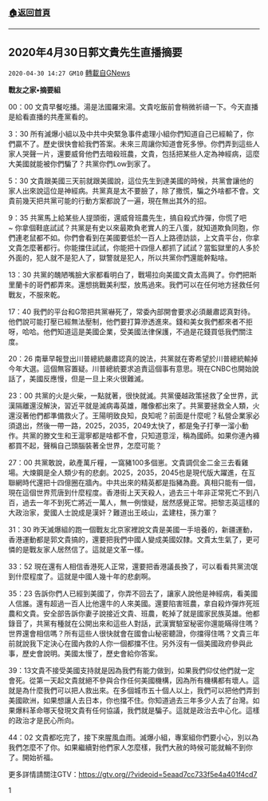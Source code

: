 ###  [:house:返回首頁](https://github.com/ourhimalayas/txt)
---

## 2020年4月30日郭文貴先生直播摘要
`2020-04-30 14:27 GM10` [轉載自GNews](https://gnews.org/zh-hant/190253/)

**戰友之家•摘要組**

00：00 文貴早餐吃播。湯是法國羅宋湯。文貴吃飯前會稍微祈禱一下。今天直播是給看直播的共產黨看的。

3：30 所有滅爆小組以及中共中央緊急事件處理小組你們知道自己已經輸了，你們贏不了。歷史很快會給我們答案。未來三周讓你知道會死多慘。你們弄到這些人家人哭聲一片，還要威脅他們去暗殺班農，文貴，包括把某些人定為神經病，這麼大美國就能被你們騙了？共黨你們Low到家了。

5：30 文貴跟美國三天前就跟美國說，這位先生到達美國的時候，共黨會讓他的家人出來說這位是神經病。共黨真是太不要臉了，除了撒慌，騙之外啥都不會。文貴前幾天把共黨可能的行動方案都說了一遍，現在無出其外的招。

9：35 共黨馬上給某些人提頭銜，還威脅班農先生，搞自殺式炸彈，你慌了吧~ 你拿個鞋底試試？共黨是有史以來最欺負老實人的王八蛋，就知道欺負同胞，你們連老鼠都不如。你們會看到在美國要低於一百人上路德訪談，上文貴平台，你拿文貴怎麼著都行。你能擋住試試，你能把十四億人都抓了試試？當監獄里的人多於外面的，犯人就不是犯人了，獄警就是犯人，所以共黨你們還能幹點啥。

13：30 共黨的醜陋嘴臉大家都看明白了，戰場拉向美國文貴太高興了。你們把斯里蘭卡的哥們都弄來。還想挑戰美利堅，放馬過來。我們可以在任何地方拯救任何戰友，不服來乾。

17：40 我們的平台和G幣把共黨嚇死了，常委內部開會要求必須嚴肅認真對待。他們說可能打壓已經無法壓制，他們要打算滲透進來。錢和美女我們都來者不拒呀，哈哈。他們知道這是美國企業，受美國法律保護，不過是花錢買低我們關注度。

20：26 南華早報登出川普總統嚴肅認真的說法，共黨就在寄希望於川普總統輸掉今年大選。這個無容置疑。川普總統要求追責這個事有意思。現在CNBC也開始說話了，美國反應慢，但是一旦上來火很難滅。

23：00 共黨的火是火柴，一點就著，很快就滅。共黨優越政策拯救了全世界，武漢隔離還沒解決，習近平就是滅病毒英雄，雕像都出來了。共黨要拯救全人類，火還沒著他們都準備救火了。王陽明致良知，良知呢？前面是什麼呢？私營企業家必須退出，然後一帶一路，2025，2035，2049太快了，都是兔子打拳一溜小動作。共黨的滕文生和王滬寧都是啥都不會，只知道意淫，稱為國師。如果你連內褲都買不起，聲稱自己頭腦裝著全世界，怎麼可能？

27：00 共黨敢說，畝產萬斤糧，一窩豬100多個崽。文貴調侃金二金三去看雞場。大煉鋼是全人類少有的悲劇。2025，2035，2045也是現代版大躍進，在互聯網時代還把十四億圈在牆內。中共出來的精英都是指豬為鹿。真相只能有一個，現在這個世界荒唐到什麼程度。香港街上天天殺人，過去三十年非正常死亡不到八百，過去一年不到死亡將近一萬人，無一例懷疑，居然感覺正常。把黎志英這樣的大政治家，愛國人士說成是漢奸？難道出王岐山，孟建柱，孫力軍？

31：30 昨天滅爆組的跑一個戰友北京家裡說文貴是美國一手培養的，新疆運動，香港運動都是郭文貴搞的，還要把我們中國人變成美國奴隸。文貴太生氣了，更可憐的是戰友家人居然信了。這就是文革一樣。

33：52 現在還有人相信香港死人正常，還要把香港議長換了，可以看看共黨流氓到什麼程度了。這就是中國人幾十年的悲劇啊。

35：23 告訴你們人已經到美國了，你弄不回去了，讓家人說他是神經病，看美國人信誰。還有超過一百人比他還牛的人來美國。還要陷害班農，拿自殺炸彈炸死班農和文貴。安全部告訴你妻子說接近文貴、班農，乾掉了就是國家民族英雄。他都錄音了，共黨有種就在公開出來和這些人對話，武漢實驗室秘密你還能瞞得住嗎？世界還會相信嗎？所有這些人很快就會在國會山秘密聽證，你擋得住嗎？文貴三年前就說我下定決心在國內救的人你一個都擋不住。另外沒有一個美國政府參與此事，歷史會說明。美國太慢了，歷史會給你答案。

39：13文貴不接受美國支持就是因為我們有能力做到，如果我們仰仗他們就一定會死。從第一天起文貴就絕不參與合作任何美國機構，因為所有機構都有壞人。這就是為什麼我們可以把人救出來。在多個城市五十個人以上，我們可以把他們弄到美國歐洲，如果想讓人去日本，你也擋不住。你知道過去三年多少人去了台灣。如果爆料革命哪天發現文貴有任何協議，我們就是騙子。這就是政治去中心化。這樣的政治才是民心所向。

44：02 文貴都吃完了，接下來腥風血雨。滅爆小組，專案組你們要小心，別以為我們怎麼不了你。如果繼續對他們家人怎麼樣，我們大赦的時候可能就輪不到你了。開始祈福。

更多詳情請關注GTV：https://gtv.org//?videoid=5eaad7cc733f5e4a401f4cd7



1
